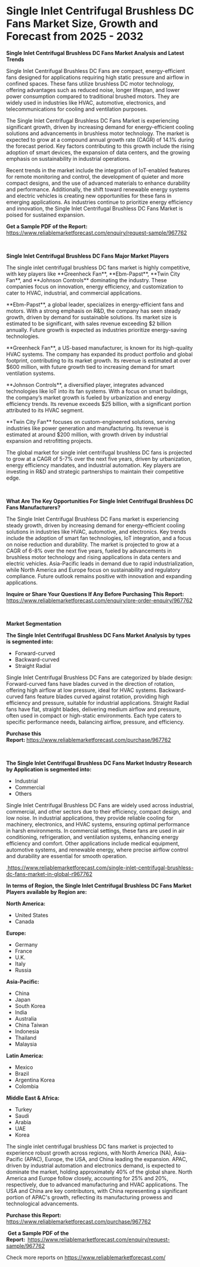 <p><h1>Single Inlet Centrifugal Brushless DC Fans Market Size, Growth and Forecast from 2025 - 2032</h1></p><p><strong>Single Inlet Centrifugal Brushless DC Fans Market Analysis and Latest Trends</strong></p>
<p><p>Single Inlet Centrifugal Brushless DC Fans are compact, energy-efficient fans designed for applications requiring high static pressure and airflow in confined spaces. These fans utilize brushless DC motor technology, offering advantages such as reduced noise, longer lifespan, and lower power consumption compared to traditional brushed motors. They are widely used in industries like HVAC, automotive, electronics, and telecommunications for cooling and ventilation purposes.</p><p>The Single Inlet Centrifugal Brushless DC Fans Market is experiencing significant growth, driven by increasing demand for energy-efficient cooling solutions and advancements in brushless motor technology. The market is expected to grow at a compound annual growth rate (CAGR) of 14.1% during the forecast period. Key factors contributing to this growth include the rising adoption of smart devices, the expansion of data centers, and the growing emphasis on sustainability in industrial operations.</p><p>Recent trends in the market include the integration of IoT-enabled features for remote monitoring and control, the development of quieter and more compact designs, and the use of advanced materials to enhance durability and performance. Additionally, the shift toward renewable energy systems and electric vehicles is creating new opportunities for these fans in emerging applications. As industries continue to prioritize energy efficiency and innovation, the Single Inlet Centrifugal Brushless DC Fans Market is poised for sustained expansion.</p></p>
<p><strong>Get a Sample PDF of the Report:&nbsp;</strong> <a href="https://www.reliablemarketforecast.com/enquiry/request-sample/967762?utm_campaign=1167&utm_medium=2&utm_source=Github&utm_content=ia&utm_term=20012025&utm_id=single-inlet-centrifugal-brushless-dc-fans">https://www.reliablemarketforecast.com/enquiry/request-sample/967762</a></p>
<p>&nbsp;</p>
<p><strong>Single Inlet Centrifugal Brushless DC Fans Major Market Players</strong></p>
<p><p>The single inlet centrifugal brushless DC fans market is highly competitive, with key players like **Greenheck Fan**, **Ebm-Papst**, **Twin City Fan**, and **Johnson Controls** dominating the industry. These companies focus on innovation, energy efficiency, and customization to cater to HVAC, industrial, and commercial applications.</p><p>**Ebm-Papst**, a global leader, specializes in energy-efficient fans and motors. With a strong emphasis on R&D, the company has seen steady growth, driven by demand for sustainable solutions. Its market size is estimated to be significant, with sales revenue exceeding $2 billion annually. Future growth is expected as industries prioritize energy-saving technologies.</p><p>**Greenheck Fan**, a US-based manufacturer, is known for its high-quality HVAC systems. The company has expanded its product portfolio and global footprint, contributing to its market growth. Its revenue is estimated at over $600 million, with future growth tied to increasing demand for smart ventilation systems.</p><p>**Johnson Controls**, a diversified player, integrates advanced technologies like IoT into its fan systems. With a focus on smart buildings, the company’s market growth is fueled by urbanization and energy efficiency trends. Its revenue exceeds $25 billion, with a significant portion attributed to its HVAC segment.</p><p>**Twin City Fan** focuses on custom-engineered solutions, serving industries like power generation and manufacturing. Its revenue is estimated at around $200 million, with growth driven by industrial expansion and retrofitting projects.</p><p>The global market for single inlet centrifugal brushless DC fans is projected to grow at a CAGR of 5-7% over the next five years, driven by urbanization, energy efficiency mandates, and industrial automation. Key players are investing in R&D and strategic partnerships to maintain their competitive edge.</p></p>
<p>&nbsp;</p>
<p><strong>What Are The Key Opportunities For Single Inlet Centrifugal Brushless DC Fans Manufacturers?</strong></p>
<p><p>The Single Inlet Centrifugal Brushless DC Fans market is experiencing steady growth, driven by increasing demand for energy-efficient cooling solutions in industries like HVAC, automotive, and electronics. Key trends include the adoption of smart fan technologies, IoT integration, and a focus on noise reduction and durability. The market is projected to grow at a CAGR of 6-8% over the next five years, fueled by advancements in brushless motor technology and rising applications in data centers and electric vehicles. Asia-Pacific leads in demand due to rapid industrialization, while North America and Europe focus on sustainability and regulatory compliance. Future outlook remains positive with innovation and expanding applications.</p></p>
<p><strong>Inquire or Share Your Questions If Any Before Purchasing This Report:</strong> <a href="https://www.reliablemarketforecast.com/enquiry/pre-order-enquiry/967762?utm_campaign=1167&utm_medium=2&utm_source=Github&utm_content=ia&utm_term=20012025&utm_id=single-inlet-centrifugal-brushless-dc-fans">https://www.reliablemarketforecast.com/enquiry/pre-order-enquiry/967762</a></p>
<p>&nbsp;</p>
<p><strong>Market Segmentation</strong></p>
<p><strong>The Single Inlet Centrifugal Brushless DC Fans Market Analysis by types is segmented into:</strong></p>
<p><ul><li>Forward-curved</li><li>Backward-curved</li><li>Straight Radial</li></ul></p>
<p><p>Single Inlet Centrifugal Brushless DC Fans are categorized by blade design: Forward-curved fans have blades curved in the direction of rotation, offering high airflow at low pressure, ideal for HVAC systems. Backward-curved fans feature blades curved against rotation, providing high efficiency and pressure, suitable for industrial applications. Straight Radial fans have flat, straight blades, delivering medium airflow and pressure, often used in compact or high-static environments. Each type caters to specific performance needs, balancing airflow, pressure, and efficiency.</p></p>
<p><strong>Purchase this Report:&nbsp;</strong><a href="https://www.reliablemarketforecast.com/purchase/967762?utm_campaign=1167&utm_medium=2&utm_source=Github&utm_content=ia&utm_term=20012025&utm_id=single-inlet-centrifugal-brushless-dc-fans">https://www.reliablemarketforecast.com/purchase/967762</a></p>
<p>&nbsp;</p>
<p><strong>The Single Inlet Centrifugal Brushless DC Fans Market Industry Research by Application is segmented into:</strong></p>
<p><ul><li>Industrial</li><li>Commercial</li><li>Others</li></ul></p>
<p><p>Single Inlet Centrifugal Brushless DC Fans are widely used across industrial, commercial, and other sectors due to their efficiency, compact design, and low noise. In industrial applications, they provide reliable cooling for machinery, electronics, and HVAC systems, ensuring optimal performance in harsh environments. In commercial settings, these fans are used in air conditioning, refrigeration, and ventilation systems, enhancing energy efficiency and comfort. Other applications include medical equipment, automotive systems, and renewable energy, where precise airflow control and durability are essential for smooth operation.</p></p>
<p><a href="https://www.reliablemarketforecast.com/single-inlet-centrifugal-brushless-dc-fans-market-in-global-r967762?utm_campaign=1167&utm_medium=2&utm_source=Github&utm_content=ia&utm_term=20012025&utm_id=single-inlet-centrifugal-brushless-dc-fans">&nbsp;https://www.reliablemarketforecast.com/single-inlet-centrifugal-brushless-dc-fans-market-in-global-r967762</a></p>
<p><strong>In terms of Region, the Single Inlet Centrifugal Brushless DC Fans Market Players available by Region are:</strong></p>
<p>
    <p> <strong> North America: </strong>
        <ul>
            <li>United States</li>
            <li>Canada</li>
        </ul>
        </p> 
    <p> <strong> Europe: </strong>
        <ul>
            <li>Germany</li>
            <li>France</li>
            <li>U.K.</li>
            <li>Italy</li>
            <li>Russia</li>
        </ul>
        </p> 
    <p> <strong> Asia-Pacific: </strong>
        <ul>
            <li>China</li>
            <li>Japan</li>
            <li>South Korea</li>
            <li>India</li>
            <li>Australia</li>
            <li>China Taiwan</li>
            <li>Indonesia</li>
            <li>Thailand</li>
            <li>Malaysia</li>
        </ul>
        </p> 
    <p> <strong> Latin America: </strong>
        <ul>
            <li>Mexico</li>
            <li>Brazil</li>
            <li>Argentina Korea</li>
            <li>Colombia</li>
        </ul>
        </p> 
    <p> <strong> Middle East & Africa: </strong>
        <ul>
            <li>Turkey</li>
            <li>Saudi</li>
            <li>Arabia</li>
            <li>UAE</li>
            <li>Korea</li>
        </ul>
    </p>
    </p>
<p><p>The single inlet centrifugal brushless DC fans market is projected to experience robust growth across regions, with North America (NA), Asia-Pacific (APAC), Europe, the USA, and China leading the expansion. APAC, driven by industrial automation and electronics demand, is expected to dominate the market, holding approximately 40% of the global share. North America and Europe follow closely, accounting for 25% and 20%, respectively, due to advanced manufacturing and HVAC applications. The USA and China are key contributors, with China representing a significant portion of APAC's growth, reflecting its manufacturing prowess and technological advancements.</p></p>
<p><strong>Purchase this Report: </strong><a href="https://www.reliablemarketforecast.com/purchase/967762?utm_campaign=1167&utm_medium=2&utm_source=Github&utm_content=ia&utm_term=20012025&utm_id=single-inlet-centrifugal-brushless-dc-fans">https://www.reliablemarketforecast.com/purchase/967762</a></p>
<p>&nbsp;<strong>Get a Sample PDF of the Report:&nbsp;&nbsp;</strong><a href="https://www.reliablemarketforecast.com/enquiry/request-sample/967762?utm_campaign=1167&utm_medium=2&utm_source=Github&utm_content=ia&utm_term=20012025&utm_id=single-inlet-centrifugal-brushless-dc-fans">https://www.reliablemarketforecast.com/enquiry/request-sample/967762</a></p>
<p><strong></strong></p>
<p>Check more reports on <a href="https://www.reliablemarketforecast.com/?utm_campaign=1167&utm_medium=2&utm_source=Github&utm_content=ia&utm_term=20012025&utm_id=single-inlet-centrifugal-brushless-dc-fans">https://www.reliablemarketforecast.com/</a></p>